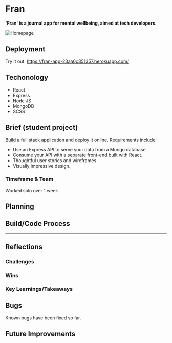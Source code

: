 # Fran
__'Fran' is a journal app for mental wellbeing, aimed at tech developers.__

![Homepage](https://github.com/user-attachments/assets/4676c779-e511-4e20-99d5-1bfc9f921162)


## Deployment
Try it out: https://fran-app-23aa0c351357.herokuapp.com/

## Techonology
* React
* Express
* Node JS
* MongoDB
* SCSS

## Brief (student project)
Build a full stack application and deploy it online. Requirements include:
* Use an Express API to serve your data from a Mongo database.
* Consume your API with a separate front-end built with React.
* Thoughtful user stories and wireframes.
* Visually impressive design.

### Timeframe & Team
Worked solo over 1 week

## Planning

## Build/Code Process

<hr />

## Reflections

### Challenges

### Wins

### Key Learnings/Takeaways

## Bugs
Known bugs have been fixed so far.

## Future Improvements
